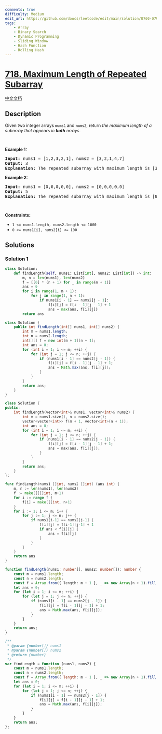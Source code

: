 ```yaml
---
comments: true
difficulty: Medium
edit_url: https://github.com/doocs/leetcode/edit/main/solution/0700-0799/0718.Maximum%20Length%20of%20Repeated%20Subarray/README_EN.md
tags:
    - Array
    - Binary Search
    - Dynamic Programming
    - Sliding Window
    - Hash Function
    - Rolling Hash
---
```


# [718. Maximum Length of Repeated Subarray](https://leetcode.com/problems/maximum-length-of-repeated-subarray)

[中文文档](/solution/0700-0799/0718.Maximum%20Length%20of%20Repeated%20Subarray/README.md)

## Description

<p>Given two integer arrays <code>nums1</code> and <code>nums2</code>, return <em>the maximum length of a subarray that appears in <strong>both</strong> arrays</em>.</p>

<p>&nbsp;</p>
<p><strong class="example">Example 1:</strong></p>

<pre>
<strong>Input:</strong> nums1 = [1,2,3,2,1], nums2 = [3,2,1,4,7]
<strong>Output:</strong> 3
<strong>Explanation:</strong> The repeated subarray with maximum length is [3,2,1].
</pre>

<p><strong class="example">Example 2:</strong></p>

<pre>
<strong>Input:</strong> nums1 = [0,0,0,0,0], nums2 = [0,0,0,0,0]
<strong>Output:</strong> 5
<strong>Explanation:</strong> The repeated subarray with maximum length is [0,0,0,0,0].
</pre>

<p>&nbsp;</p>
<p><strong>Constraints:</strong></p>

<ul>
	<li><code>1 &lt;= nums1.length, nums2.length &lt;= 1000</code></li>
	<li><code>0 &lt;= nums1[i], nums2[i] &lt;= 100</code></li>
</ul>

## Solutions

### Solution 1

<!-- tabs:start -->

```python
class Solution:
    def findLength(self, nums1: List[int], nums2: List[int]) -> int:
        m, n = len(nums1), len(nums2)
        f = [[0] * (n + 1) for _ in range(m + 1)]
        ans = 0
        for i in range(1, m + 1):
            for j in range(1, n + 1):
                if nums1[i - 1] == nums2[j - 1]:
                    f[i][j] = f[i - 1][j - 1] + 1
                    ans = max(ans, f[i][j])
        return ans
```

```java
class Solution {
    public int findLength(int[] nums1, int[] nums2) {
        int m = nums1.length;
        int n = nums2.length;
        int[][] f = new int[m + 1][n + 1];
        int ans = 0;
        for (int i = 1; i <= m; ++i) {
            for (int j = 1; j <= n; ++j) {
                if (nums1[i - 1] == nums2[j - 1]) {
                    f[i][j] = f[i - 1][j - 1] + 1;
                    ans = Math.max(ans, f[i][j]);
                }
            }
        }
        return ans;
    }
}
```

```cpp
class Solution {
public:
    int findLength(vector<int>& nums1, vector<int>& nums2) {
        int m = nums1.size(), n = nums2.size();
        vector<vector<int>> f(m + 1, vector<int>(n + 1));
        int ans = 0;
        for (int i = 1; i <= m; ++i) {
            for (int j = 1; j <= n; ++j) {
                if (nums1[i - 1] == nums2[j - 1]) {
                    f[i][j] = f[i - 1][j - 1] + 1;
                    ans = max(ans, f[i][j]);
                }
            }
        }
        return ans;
    }
};
```

```go
func findLength(nums1 []int, nums2 []int) (ans int) {
	m, n := len(nums1), len(nums2)
	f := make([][]int, m+1)
	for i := range f {
		f[i] = make([]int, n+1)
	}
	for i := 1; i <= m; i++ {
		for j := 1; j <= n; j++ {
			if nums1[i-1] == nums2[j-1] {
				f[i][j] = f[i-1][j-1] + 1
				if ans < f[i][j] {
					ans = f[i][j]
				}
			}
		}
	}
	return ans
}
```

```ts
function findLength(nums1: number[], nums2: number[]): number {
    const m = nums1.length;
    const n = nums2.length;
    const f = Array.from({ length: m + 1 }, _ => new Array(n + 1).fill(0));
    let ans = 0;
    for (let i = 1; i <= m; ++i) {
        for (let j = 1; j <= n; ++j) {
            if (nums1[i - 1] == nums2[j - 1]) {
                f[i][j] = f[i - 1][j - 1] + 1;
                ans = Math.max(ans, f[i][j]);
            }
        }
    }
    return ans;
}
```

```js
/**
 * @param {number[]} nums1
 * @param {number[]} nums2
 * @return {number}
 */
var findLength = function (nums1, nums2) {
    const m = nums1.length;
    const n = nums2.length;
    const f = Array.from({ length: m + 1 }, _ => new Array(n + 1).fill(0));
    let ans = 0;
    for (let i = 1; i <= m; ++i) {
        for (let j = 1; j <= n; ++j) {
            if (nums1[i - 1] == nums2[j - 1]) {
                f[i][j] = f[i - 1][j - 1] + 1;
                ans = Math.max(ans, f[i][j]);
            }
        }
    }
    return ans;
};
```

<!-- tabs:end -->

<!-- end -->
